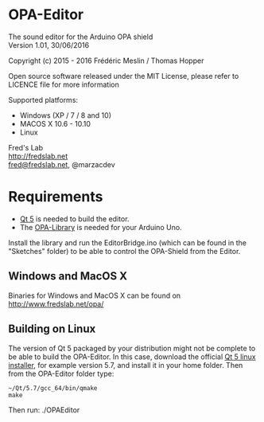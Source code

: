 # OPA-Editor
The sound editor for the Arduino OPA shield  
Version 1.01, 30/06/2016  

Copyright (c) 2015 - 2016 Frédéric Meslin / Thomas Hopper  

Open source software released under the MIT License, please refer to LICENCE file for more information  

Supported platforms:  
- Windows (XP / 7 / 8 and 10)  
- MACOS X 10.6 - 10.10  
- Linux  

Fred's Lab  
http://fredslab.net  
fred@fredslab.net, @marzacdev  


# Requirements

* [Qt 5](https://www.qt.io/download-open-source/) is needed to build the editor.
* The [OPA-Library](https://github.com/Marzac/OPA-Library/) is needed for your Arduino Uno.

Install the library and run the EditorBridge.ino (which can be found in the "Sketches" folder) to be able to control the OPA-Shield from the Editor.


## Windows and MacOS X

Binaries for Windows and MacOS X can be found on http://www.fredslab.net/opa/


## Building on Linux

The version of Qt 5 packaged by your distribution might not be complete to be able 
to build the OPA-Editor. In this case, download the official [Qt 5 linux installer](https://www.qt.io/download-open-source/), for example version 5.7, and install it in your home folder.
Then from the OPA-Editor folder type:

    ~/Qt/5.7/gcc_64/bin/qmake
    make

Then run:
    ./OPAEditor
    


